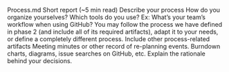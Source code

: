 Process.md
Short report (~5 min read)
Describe your process
How do you organize yourselves? Which tools do you use?
Ex: What’s your team’s workflow when using GitHub?
You may follow the process we have defined in phase 2 (and include all of its required artifacts), adapt it to your needs, or define a completely different process.
Include other process-related artifacts
Meeting minutes or other record of re-planning events.
Burndown charts, diagrams, issue searches on GitHub, etc.
Explain the rationale behind your decisions.